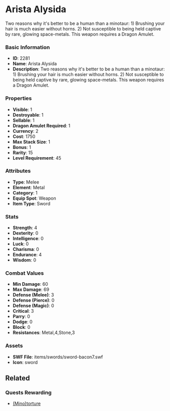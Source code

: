 # Arista Alysida

Two reasons why it's better to be a human than a minotaur:  1) Brushing your hair is much easier without horns.  2) Not susceptible to being held captive by rare, glowing space-metals.  This weapon requires a Dragon Amulet.

### Basic Information

- **ID**: 2281
- **Name**: Arista Alysida
- **Description**: Two reasons why it&#039;s better to be a human than a minotaur:  1) Brushing your hair is much easier without horns.  2) Not susceptible to being held captive by rare, glowing space-metals.  This weapon requires a Dragon Amulet.

### Properties

- **Visible**: 1
- **Destroyable**: 1
- **Sellable**: 1
- **Dragon Amulet Required**: 1
- **Currency**: 2
- **Cost**: 1750
- **Max Stack Size**: 1
- **Bonus**: 1
- **Rarity**: 15
- **Level Requirement**: 45

### Attributes

- **Type**: Melee
- **Element**: Metal
- **Category**: 1
- **Equip Spot**: Weapon
- **Item Type**: Sword

### Stats

- **Strength**: 4
- **Dexterity**: 0
- **Intelligence**: 0
- **Luck**: 0
- **Charisma**: 0
- **Endurance**: 4
- **Wisdom**: 0

### Combat Values

- **Min Damage**: 60
- **Max Damage**: 69
- **Defense (Melee)**: 3
- **Defense (Pierce)**: 0
- **Defense (Magic)**: 0
- **Critical**: 3
- **Parry**: 0
- **Dodge**: 0
- **Block**: 0
- **Resistances**: Metal,4,Stone,3

### Assets

- **SWF File**: items/swords/sword-bacon7.swf
- **Icon**: sword

## Related

### Quests Rewarding

- [(Mino)torture](../quests/369-mino-torture.md)

